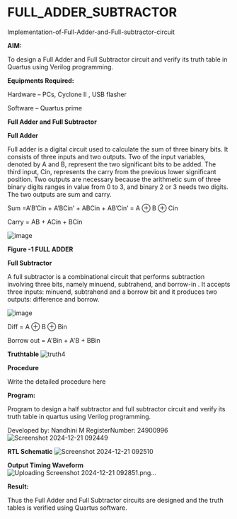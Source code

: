 # FULL_ADDER_SUBTRACTOR

Implementation-of-Full-Adder-and-Full-subtractor-circuit

**AIM:**

To design a Full Adder and Full Subtractor circuit and verify its truth table in Quartus using Verilog programming.

**Equipments Required:**

Hardware – PCs, Cyclone II , USB flasher

Software – Quartus prime

**Full Adder and Full Subtractor**

**Full Adder**

Full adder is a digital circuit used to calculate the sum of three binary bits. It consists of three inputs and two outputs. Two of the input variables, denoted by A and B, represent the two significant bits to be added. The third input, Cin, represents the carry from the previous lower significant position. Two outputs are necessary because the arithmetic sum of three binary digits ranges in value from 0 to 3, and binary 2 or 3 needs two digits. The two outputs are sum and carry.

Sum =A’B’Cin + A’BCin’ + ABCin + AB’Cin’ = A ⊕ B ⊕ Cin 

Carry = AB + ACin + BCin

![image](https://github.com/naavaneetha/FULL_ADDER_SUBTRACTOR/assets/154305477/0f30ba51-5ffb-4198-845f-18e054f675e7)

**Figure -1 FULL ADDER**

**Full Subtractor**

A full subtractor is a combinational circuit that performs subtraction involving three bits, namely minuend, subtrahend, and borrow-in . It accepts three inputs: minuend, subtrahend and a borrow bit and it produces two outputs: difference and borrow.

![image](https://github.com/naavaneetha/FULL_ADDER_SUBTRACTOR/assets/154305477/02b24f51-ab51-4304-9ad6-7b81ffc1ead5)

Diff = A ⊕ B ⊕ Bin 

Borrow out = A'Bin + A'B + BBin

**Truthtable**
![truth4](https://github.com/user-attachments/assets/734f0adc-fdb8-4fa1-8f2d-0a6c7ef0377b)

**Procedure**

Write the detailed procedure here

**Program:**

 Program to design a half subtractor and full subtractor circuit and verify its truth table in quartus using Verilog programming. 

Developed by: Nandhini M RegisterNumber: 24900996
![Screenshot 2024-12-21 092449](https://github.com/user-attachments/assets/ca3ef342-3c74-4ea0-b738-cdff597004ec)


**RTL Schematic**
![Screenshot 2024-12-21 092510](https://github.com/user-attachments/assets/c3b3d42f-34dd-4963-803b-6d767ac42af1)

**Output Timing Waveform**
![Uploading Screenshot 2024-12-21 092851.png…]()

**Result:**

Thus the Full Adder and Full Subtractor circuits are designed and the truth tables is verified using Quartus software.



